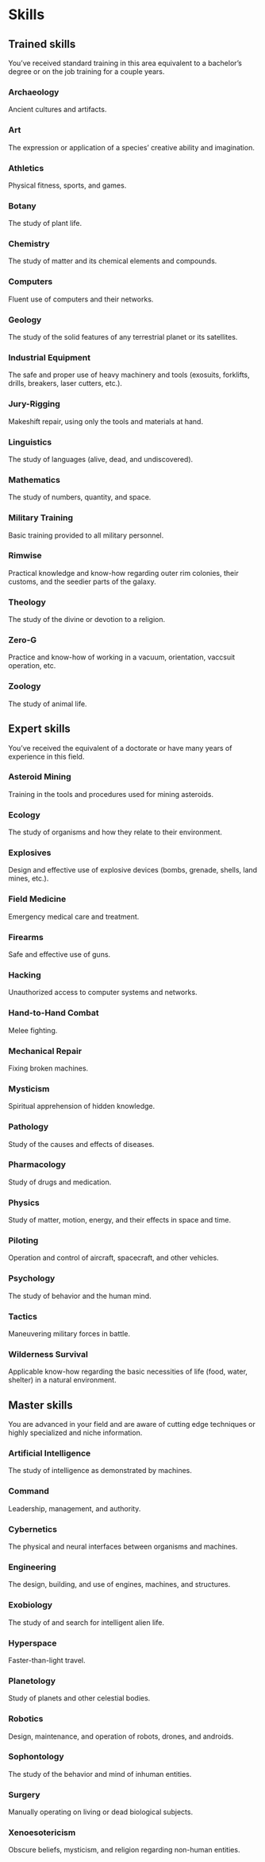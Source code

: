 ---
---

# Skills

## Trained skills

You’ve received standard training in this area equivalent to a bachelor’s degree or on the job training for a couple years.

### Archaeology

Ancient cultures and artifacts.  

### Art

The expression or application of a species’ creative ability and imagination.  

### Athletics

Physical fitness, sports, and games.

### Botany

The study of plant life.  

### Chemistry

The study of matter and its chemical elements and compounds.  

### Computers

Fluent use of computers and their networks.  

### Geology

The study of the solid features of any terrestrial planet or its satellites.  

### Industrial Equipment

The safe and proper use of heavy machinery and tools (exosuits, forklifts, drills, breakers, laser cutters, etc.).  

### Jury-Rigging

Makeshift repair, using only the tools and materials at hand.  

### Linguistics

The study of languages (alive, dead, and undiscovered).  

### Mathematics 

The study of numbers, quantity, and space.  

### Military Training

Basic training provided to all military personnel.  

### Rimwise

Practical knowledge and know-how regarding outer rim colonies, their customs, and the seedier parts of the galaxy.  

### Theology

The study of the divine or devotion to a religion.  

### Zero-G

Practice and know-how of working in a vacuum, orientation, vaccsuit operation, etc.

### Zoology

The study of animal life.

## Expert skills

You’ve received the equivalent of a doctorate or have many years of experience in this field.

### Asteroid Mining

Training in the tools and procedures used for mining asteroids.

### Ecology

The study of organisms and how they relate to their environment.

### Explosives

Design and effective use of explosive devices (bombs, grenade, shells, land mines, etc.).

### Field Medicine

Emergency medical care and treatment.

### Firearms

Safe and effective use of guns.

### Hacking

Unauthorized access to computer systems and networks.

### Hand-to-Hand Combat

Melee fighting.

### Mechanical Repair

Fixing broken machines.

### Mysticism

Spiritual apprehension of hidden knowledge.

### Pathology

Study of the causes and effects of diseases.

### Pharmacology

Study of drugs and medication.

### Physics

Study of matter, motion, energy, and their effects in space and time.

### Piloting

Operation and control of aircraft, spacecraft, and other vehicles.

### Psychology

The study of behavior and the human mind.

### Tactics

Maneuvering military forces in battle.

### Wilderness Survival

Applicable know-how regarding the basic necessities of life (food, water, shelter) in a natural environment.

## Master skills

You are advanced in your field and are aware of cutting edge techniques or highly specialized and niche information.

### Artificial Intelligence

The study of intelligence as demonstrated by machines. 

### Command

Leadership, management, and authority.  

### Cybernetics

The physical and neural interfaces between organisms and machines. 

### Engineering

The design, building, and use of engines, machines, and structures.  

### Exobiology

The study of and search for intelligent alien life.  

### Hyperspace

Faster-than-light travel.  

### Planetology

Study of planets and other celestial bodies.  

### Robotics

Design, maintenance, and operation of robots, drones, and androids.  

### Sophontology

The study of the behavior and mind of inhuman entities.  

### Surgery

Manually operating on living or dead biological subjects.  

### Xenoesotericism

Obscure beliefs, mysticism, and religion regarding non-human entities.